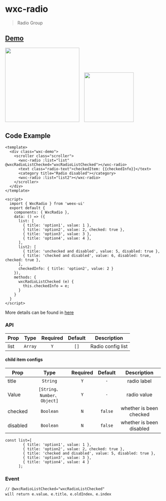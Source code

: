 # wxc-radio 

> Radio Group 


## [Demo](https://h5.m.taobao.com/trip/wxc-radio/index.html?_wx_tpl=https%3A%2F%2Fh5.m.taobao.com%2Ftrip%2Fwxc-radio%2Fdemo%2Findex.native-min.js)

<img src="https://gw.alipayobjects.com/zos/rmsportal/AQMauSgRgIvdoSfxQVmN.gif" width="240"/>&nbsp;&nbsp;&nbsp;&nbsp;<img src="https://img.alicdn.com/tfs/TB1ORR4SpXXXXX8aXXXXXXXXXXX-200-200.png" width="160"/>


## Code Example

```vue
<template>
  <div class="wxc-demo">
    <scroller class="scroller">
      <wxc-radio :list="list" @wxcRadioListChecked="wxcRadioListChecked"></wxc-radio>
      <text class="radio-text">checkedItem: {{checkedInfo}}</text>
      <category title="Radio disabled"></category>
      <wxc-radio :list="list2"></wxc-radio>
    </scroller>
  </div>
</template>

<script>
  import { WxcRadio } from 'weex-ui'
  export default {
    components: { WxcRadio },
    data: () => ({
      list: [
        { title: 'option1', value: 1 },
        { title: 'option2', value: 2, checked: true },
        { title: 'option3', value: 3 },
        { title: 'option4', value: 4 },
      ],
      list2: [
        { title: 'unchecked and disabled', value: 5, disabled: true },
        { title: 'checked and disabled', value: 6, disabled: true, checked: true },
      ],
      checkedInfo: { title: 'option2', value: 2 }
    }),
    methods: {
      wxcRadioListChecked (e) {
        this.checkedInfo = e;
      }
    }
  }
</script>
```

More details can be found in [here](https://github.com/alibaba/weex-ui/blob/master/example/radio/index.vue)

### API

| Prop | Type | Required | Default | Description |
| ---- |:----:|:---:|:-------:| :----------:|
| list | `Array` | `Y` | `[]` | Radio config list |

#### child item configs
| Prop | Type | Required | Default | Description |
| ---- |:----:|:---:|:-------:| :----------:|
| title | `String` | `Y` | `-` | radio label |
| Value | `[String、Number、Object]` | `Y` | `-` | radio value |
| checked | `Boolean` | `N` | `false` | whether is been checked |
| disabled | `Boolean` | `N` | `false` | whether is been disabled |


```
const list=[
        { title: 'option1', value: 1 },
        { title: 'option2', value: 2, checked: true },
        { title: 'checked and disabled', value: 5, disabled: true },
        { title: 'option3', value: 3 },
        { title: 'option4', value: 4 }
      ];
```

### Event

```
// @wxcRadioListChecked="wxcRadioListChecked"
will return e.value、e.title、e.oldIndex、e.index
```
